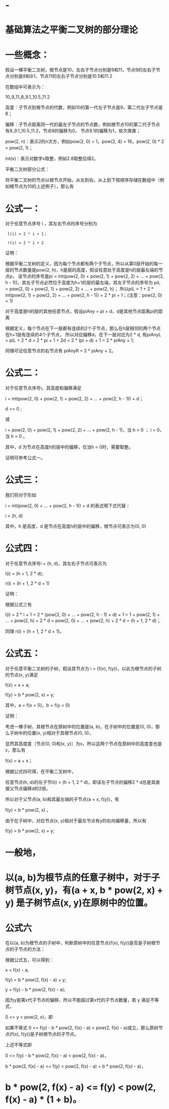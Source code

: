 # -
# 基础算法之平衡二叉树的部分理论


# 一些概念：

假设一棵平衡二叉树，根节点是10，左右子节点分别是9和11，节点9的左右子节点分别是8和9.1，节点11的左右子节点分别是10.5和11.2

在数组中可表示为：

10_9_11_8_9.1_10.5_11.2 

高度：子节点到根节点的代数，例如10的第一代左子节点是9，第二代左子节点是8；

偏移：子节点距离同一代的最左子节点的节点数，例如根节点10的第二代子节点有8_9.1_10.5_11.2，节点8的偏移为0，
节点9.1的偏移为1，依次类推；

pow(2, n)：表示2的n次方，例如pow(2, 0) = 1，pow(2, 4) = 16，pow(2, 0) * 2 = pow(2, 1)；

int(x)：表示对数字x取整，例如2.8取整后得2。


平衡二叉树部分公式：

将平衡二叉树的节点以根节点开始，从左到右，从上到下按顺序存储在数组中（例如根节点为10的上述例子），那么有


# 公式一：

对于任意节点序号 i ，其左右节点的序号分别为

     l(i) = 2 * i + 1；

     r(i) = 2 * i + 2


证明：

根据平衡二叉树的定义，因为每个节点都有两个子节点，所以从第0层开始的每一层的节点数量是pow(2, h)，h是层的高度，假设任意处于高度是h的层最左端的节点p，
该节点的序号是pi = int(pow(2, 0) + pow(2, 1) + pow(2, 2) + … + pow(2, h - 1))，其左子节点必然位于高度为h+1的层的最左端，其左子节点的序号为
piL =  pow(2, 0) + pow(2, 1) + pow(2, 2) + … + pow(2, h)；
所以piL =  1 + 2 * int(pow(2, 1) + pow(2, 2) + … + pow(2, h - 1)) = 2 * pi + 1；(注意：pow(2, 0) = 1)

对于高度是h的层的其他任意节点，假设piAny = pi + d，d是其他节点距离pi的距离

根据定义，每个节点在下一层都有连续的2个子节点，那么在h层相邻的两个节点在h+1层有连续的4个子节点，
所以对应偏移d，在下一层对应为2 * d,
有piAnyL = piL + 2 * d = 2 * pi + 1 + 2d = 2 * (pi + d) + 1 = 2 * piAny + 1;

同理可证任意节点的右节点有 piAnyR = 2 * piAny + 2。


# 公式二：

对于任意节点序号i，其高度和偏移满足

i = int(pow(2, 0) + pow(2, 1) + pow(2, 2) + … + pow(2, h - 1)) + d；

d >= 0 ;

或

i = pow(2, 0) + pow(2, 1) + pow(2, 2) + … + pow(2, h - 1)，当 h > 0 ；
i = 0，当 h = 0 。

其中，d 为节点在高度h的层中的偏移，仅当h = 0时，需要取整。


证明可参考公式一。



# 公式三：

我们将对于形如

i = int(pow(2, 0) + … + pow(2, h - 1)) + d 的表述用下式代替：

i = (h, d)

其中，h 是高度，d 是节点在高度h的层中的偏移，根节点可表示为(0, 0)



# 公式四：

对于任意节点序号i = (h, d)，其左右子节点可表示为

l(i) = (h + 1, 2 * d);

r(i) = (h + 1, 2 * d + 1)


证明：

根据公式三有

l(i) = 2 * i + 1 = 2 * (pow(2, 0) + … + pow(2, h - 1) + d) + 1 = 1 + pow(2, 1) + … + pow(2, h) + 2 * d 
= pow(2, 0) + … + pow(2, h) + 2 * d
= (h + 1, 2 * d)；

同理 r(i) = (h + 1, 2 * d + 1)。



# 公式五：

对于任意平衡二叉树的子树，假设其节点为 i = (f(x), f(y))，以此为根节点的子树的节点(x, y)满足

f(x) = x + a;

f(y) = b * pow(2, x) + y;

其中，a = f(x = 0)，b = f(y = 0)


证明：

考虑一棵子树，其根节点在原树中的位置是(a, b)，在子树中的位置是(0, 0)，那么子树中的位置(x, y)相对于其根节点(0, 0)，

显然其高度差（节点(0, 0)和(x, y)）为x，所以这两个节点在原树中的高度差也是x，那么有

f(x) = a + x；

根据公式四可得，在平衡二叉树中，

任意节点(h, d)的左子节l(i) = (h + 1, 2 * d)，即该左子节点的偏移2 * d总是其直接父节点偏移d的2倍，

所以对于父节点(a, b)和其最左端的子节点(a + x, f(y))，有

f(y) = b * pow(2, x) ，

由于在子树中，对应节点(x, y)相对于最左节点有y的右向偏移量，所以有

f(y) = b * pow(2, x) + y;


# 一般地，

# 以(a, b)为根节点的任意子树中，对于子树节点(x, y)，有(a + x, b * pow(2, x) + y) 是子树节点(x, y)在原树中的位置。


# 公式六 

在以(a, b)为根节点的子树中，判断原树中的任意节点(f(x), f(y))是否是子树根节点的子节点的方法：

根据公式五，可以得到：

x = f(x) - a;

f(y) = b * pow(2, f(x) - a) + y;

y = f(y) - b * pow(2, f(x) - a);

因为y是第x代子节点的偏移，所以不能超过第x代的子节点数量，若 y 满足不等式，

0 <= y < pow(2, x)，即

如果不等式 0 <=  f(y) - b * pow(2, f(x) - a) < pow(2, f(x) - a)成立，那么原树节点(f(x), f(y))是子树根节点的子节点。

上述不等式即

0 <=  f(y) - b * pow(2, f(x) - a) < pow(2, f(x) - a)，

b * pow(2, f(x) - a) <= f(y) < pow(2, f(x) - a) + b * pow(2, f(x) - a)，

# b * pow(2, f(x) - a) <= f(y) < pow(2, f(x) - a) * (1 + b)。

